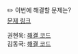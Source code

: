 ✏️ 이번에 해결할 문제는? <br>
[문제 링크](https://leetcode.com/problems/reconstruct-itinerary/)

권현욱: [해결 코드]() <br>
김동국: [해결 코드]() <br>
